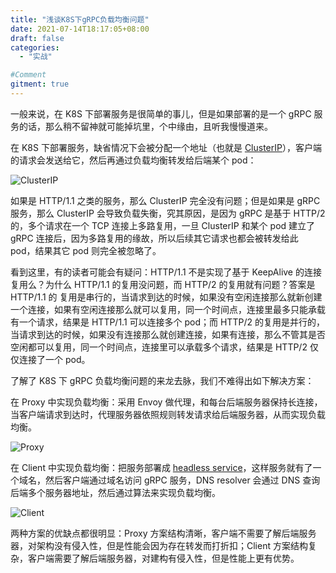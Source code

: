 ```yaml
---
title: "浅谈K8S下gRPC负载均衡问题"
date: 2021-07-14T18:17:05+08:00
draft: false
categories:
  - "实战"

#Comment
gitment: true
---
```


一般来说，在 K8S 下部署服务是很简单的事儿，但是如果部署的是一个 gRPC 服务的话，那么稍不留神就可能掉坑里，个中缘由，且听我慢慢道来。

<!--more-->

在 K8S 下部署服务，缺省情况下会被分配一个地址（也就是 [ClusterIP](https://kubernetes.io/docs/concepts/services-networking/service/)），客户端的请求会发送给它，然后再通过负载均衡转发给后端某个 pod：

![ClusterIP](/img/grpc/cluster_ip.png)

如果是 HTTP/1.1 之类的服务，那么 ClusterIP 完全没有问题；但是如果是 gRPC 服务，那么 ClusterIP 会导致负载失衡，究其原因，是因为 gRPC 是基于 HTTP/2 的，多个请求在一个 TCP 连接上多路复用，一旦 ClusterIP 和某个 pod 建立了 gRPC 连接后，因为多路复用的缘故，所以后续其它请求也都会被转发给此 pod，结果其它 pod 则完全被忽略了。

看到这里，有的读者可能会有疑问：HTTP/1.1 不是实现了基于 KeepAlive 的连接复用么？为什么 HTTP/1.1 的复用没问题，而 HTTP/2 的复用就有问题？答案是 HTTP/1.1 的 复用是串行的，当请求到达的时候，如果没有空闲连接那么就新创建一个连接，如果有空闲连接那么就可以复用，同一个时间点，连接里最多只能承载有一个请求，结果是 HTTP/1.1 可以连接多个 pod；而 HTTP/2 的复用是并行的，当请求到达的时候，如果没有连接那么就创建连接，如果有连接，那么不管其是否空闲都可以复用，同一个时间点，连接里可以承载多个请求，结果是 HTTP/2 仅仅连接了一个 pod。

了解了 K8S 下 gRPC 负载均衡问题的来龙去脉，我们不难得出如下解决方案：

在 Proxy 中实现负载均衡：采用 Envoy 做代理，和每台后端服务器保持长连接，当客户端请求到达时，代理服务器依照规则转发请求给后端服务器，从而实现负载均衡。

![Proxy](/img/grpc/proxy.png)

在 Client 中实现负载均衡：把服务部署成 [headless service](https://kubernetes.io/docs/concepts/services-networking/service)，这样服务就有了一个域名，然后客户端通过域名访问 gRPC 服务，DNS resolver 会通过 DNS 查询后端多个服务器地址，然后通过算法来实现负载均衡。

![Client](/img/grpc/client.png)

两种方案的优缺点都很明显：Proxy 方案结构清晰，客户端不需要了解后端服务器，对架构没有侵入性，但是性能会因为存在转发而打折扣；Client 方案结构复杂，客户端需要了解后端服务器，对建构有侵入性，但是性能上更有优势。
